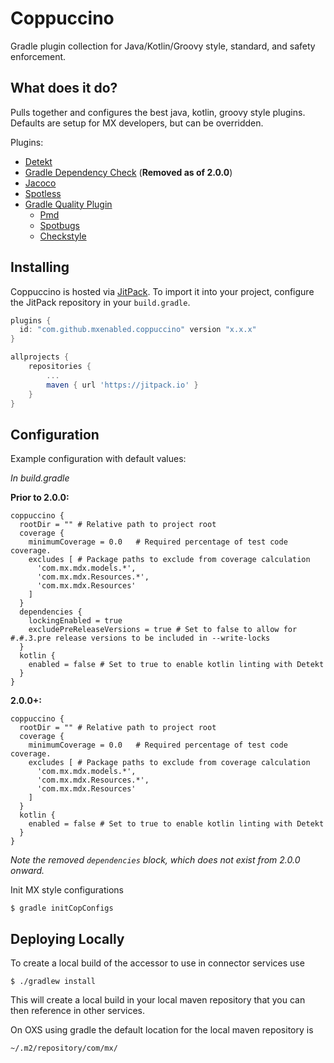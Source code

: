 # Coppuccino

Gradle plugin collection for Java/Kotlin/Groovy style, standard, and safety enforcement.

## What does it do?

Pulls together and configures the best java, kotlin, groovy style plugins. Defaults are setup for MX developers, but can be overridden.

Plugins:
* [Detekt](https://detekt.dev/)
* [Gradle Dependency Check](https://plugins.gradle.org/plugin/org.owasp.dependencycheck) (**Removed as of 2.0.0**)
* [Jacoco](https://www.jacoco.org/jacoco)
* [Spotless](https://github.com/diffplug/spotless/tree/main/plugin-gradle)
* [Gradle Quality Plugin](https://github.com/xvik/gradle-quality-plugin)
  * [Pmd](https://docs.gradle.org/current/userguide/pmd_plugin.html)
  * [Spotbugs](https://github.com/spotbugs/spotbugs-gradle-plugin)
  * [Checkstyle](https://docs.gradle.org/current/userguide/checkstyle_plugin.html)

## Installing

Coppuccino is hosted via [JitPack](https://jitpack.io/p/mxenabled/coppuccino). To import it into your project,
configure the JitPack repository in your `build.gradle`.

```groovy
plugins {
  id: "com.github.mxenabled.coppuccino" version "x.x.x"
}

allprojects {
    repositories {
        ...
        maven { url 'https://jitpack.io' }
    }
}
```

## Configuration

Example configuration with default values:

_In build.gradle_

**Prior to 2.0.0:**
```
coppuccino {
  rootDir = "" # Relative path to project root
  coverage {
    minimumCoverage = 0.0   # Required percentage of test code coverage.
    excludes [ # Package paths to exclude from coverage calculation
      'com.mx.mdx.models.*',
      'com.mx.mdx.Resources.*',
      'com.mx.mdx.Resources'
    ]
  }
  dependencies {
    lockingEnabled = true
    excludePreReleaseVersions = true # Set to false to allow for #.#.3.pre release versions to be included in --write-locks
  }
  kotlin {
    enabled = false # Set to true to enable kotlin linting with Detekt
  }
}
```

**2.0.0+:**
```
coppuccino {
  rootDir = "" # Relative path to project root
  coverage {
    minimumCoverage = 0.0   # Required percentage of test code coverage.
    excludes [ # Package paths to exclude from coverage calculation
      'com.mx.mdx.models.*',
      'com.mx.mdx.Resources.*',
      'com.mx.mdx.Resources'
    ]
  }
  kotlin {
    enabled = false # Set to true to enable kotlin linting with Detekt
  }
}
```

*Note the removed `dependencies` block, which does not exist from 2.0.0 onward.*

Init MX style configurations

```
$ gradle initCopConfigs
```

## Deploying Locally

To create a local build of the accessor to use in connector services use

```shell
$ ./gradlew install
```

This will create a local build in your local maven repository that you can
then reference in other services.

On OXS using gradle the default location for the local maven repository is
```shell
~/.m2/repository/com/mx/
```
